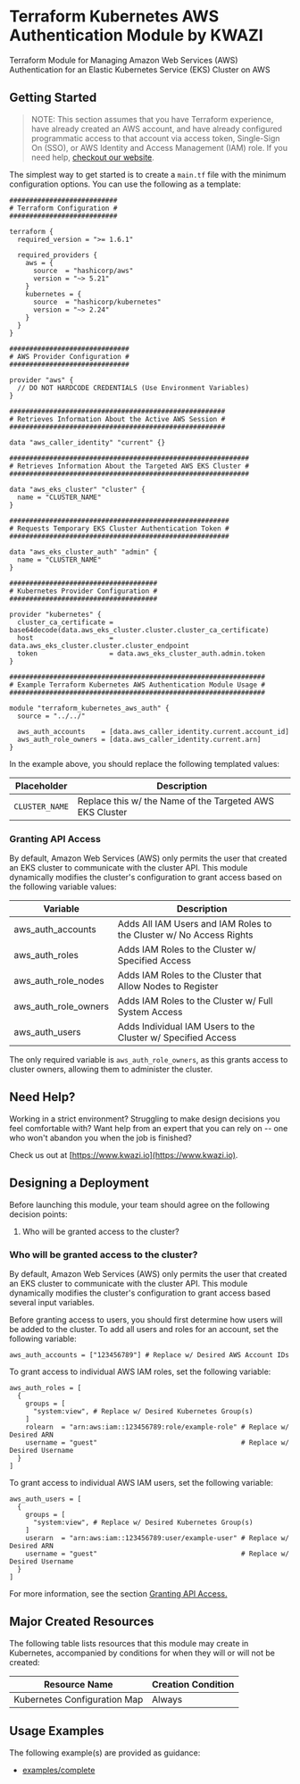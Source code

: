 # Terraform Kubernetes AWS Authentication Module by KWAZI

Terraform Module for Managing Amazon Web Services (AWS) Authentication for an Elastic Kubernetes Service (EKS) Cluster on AWS

## Getting Started

> NOTE: This section assumes that you have Terraform experience, have already created an AWS account, and have already configured programmatic access to that account via access token, Single-Sign On (SSO), or AWS Identity and Access Management (IAM) role. If you need help, [checkout our website](https://www.kwazi.io).

The simplest way to get started is to create a `main.tf` file with the minimum configuration options. You can use the following as a template:

```HCL
###########################
# Terraform Configuration #
###########################

terraform {
  required_version = ">= 1.6.1"

  required_providers {
    aws = {
      source  = "hashicorp/aws"
      version = "~> 5.21"
    }
    kubernetes = {
      source  = "hashicorp/kubernetes"
      version = "~> 2.24"
    }
  }
}

##############################
# AWS Provider Configuration #
##############################

provider "aws" {
  // DO NOT HARDCODE CREDENTIALS (Use Environment Variables)
}

######################################################
# Retrieves Information About the Active AWS Session #
######################################################

data "aws_caller_identity" "current" {}

############################################################
# Retrieves Information About the Targeted AWS EKS Cluster #
############################################################

data "aws_eks_cluster" "cluster" {
  name = "CLUSTER_NAME"
}

#######################################################
# Requests Temporary EKS Cluster Authentication Token #
#######################################################

data "aws_eks_cluster_auth" "admin" {
  name = "CLUSTER_NAME"
}

#####################################
# Kubernetes Provider Configuration #
#####################################

provider "kubernetes" {
  cluster_ca_certificate = base64decode(data.aws_eks_cluster.cluster.cluster_ca_certificate)
  host                   = data.aws_eks_cluster.cluster.cluster_endpoint
  token                  = data.aws_eks_cluster_auth.admin.token
}

################################################################
# Example Terraform Kubernetes AWS Authentication Module Usage #
################################################################

module "terraform_kubernetes_aws_auth" {
  source = "../../"

  aws_auth_accounts    = [data.aws_caller_identity.current.account_id]
  aws_auth_role_owners = [data.aws_caller_identity.current.arn]
}

```

In the example above, you should replace the following templated values:

Placeholder | Description
--- | ---
`CLUSTER_NAME` | Replace this w/ the Name of the Targeted AWS EKS Cluster

### Granting API Access

By default, Amazon Web Services (AWS) only permits the user that created an EKS cluster to communicate with the cluster API. This module dynamically modifies the cluster's configuration to grant access based on the following variable values:

Variable | Description
--- | ---
aws_auth_accounts | Adds All IAM Users and IAM Roles to the Cluster w/ No Access Rights
aws_auth_roles | Adds IAM Roles to the Cluster w/ Specified Access
aws_auth_role_nodes | Adds IAM Roles to the Cluster that Allow Nodes to Register
aws_auth_role_owners | Adds IAM Roles to the Cluster w/ Full System Access
aws_auth_users | Adds Individual IAM Users to the Cluster w/ Specified Access

The only required variable is `aws_auth_role_owners`, as this grants access to cluster owners, allowing them to administer the cluster.

## Need Help?

Working in a strict environment? Struggling to make design decisions you feel comfortable with? Want help from an expert that you can rely on -- one who won't abandon you when the job is finished?

Check us out at [https://www.kwazi.io](https://www.kwazi.io).

## Designing a Deployment

Before launching this module, your team should agree on the following decision points:

1. Who will be granted access to the cluster?

### Who will be granted access to the cluster?

By default, Amazon Web Services (AWS) only permits the user that created an EKS cluster to communicate with the cluster API. This module dynamically modifies the cluster's configuration to grant access based several input variables.

Before granting access to users, you should first determine how users will be added to the cluster. To add all users and roles for an account, set the following variable:

```HCL
aws_auth_accounts = ["123456789"] # Replace w/ Desired AWS Account IDs
```

To grant access to individual AWS IAM roles, set the following variable:

```HCL
aws_auth_roles = [
  {
    groups = [
      "system:view", # Replace w/ Desired Kubernetes Group(s)
    ]
    rolearn  = "arn:aws:iam::123456789:role/example-role" # Replace w/ Desired ARN
    username = "guest"                                    # Replace w/ Desired Username
  }
]
```

To grant access to individual AWS IAM users, set the following variable:

```HCL
aws_auth_users = [
  {
    groups = [
      "system:view", # Replace w/ Desired Kubernetes Group(s)
    ]
    userarn  = "arn:aws:iam::123456789:user/example-user" # Replace w/ Desired ARN
    username = "guest"                                    # Replace w/ Desired Username
  }
]
```

For more information, see the section [Granting API Access.](#granting-api-access)

## Major Created Resources

The following table lists resources that this module may create in Kubernetes, accompanied by conditions for when they will or will not be created:

Resource Name | Creation Condition
--- | ---
Kubernetes Configuration Map | Always

## Usage Examples

The following example(s) are provided as guidance:

* [examples/complete](examples/complete/README.md)
